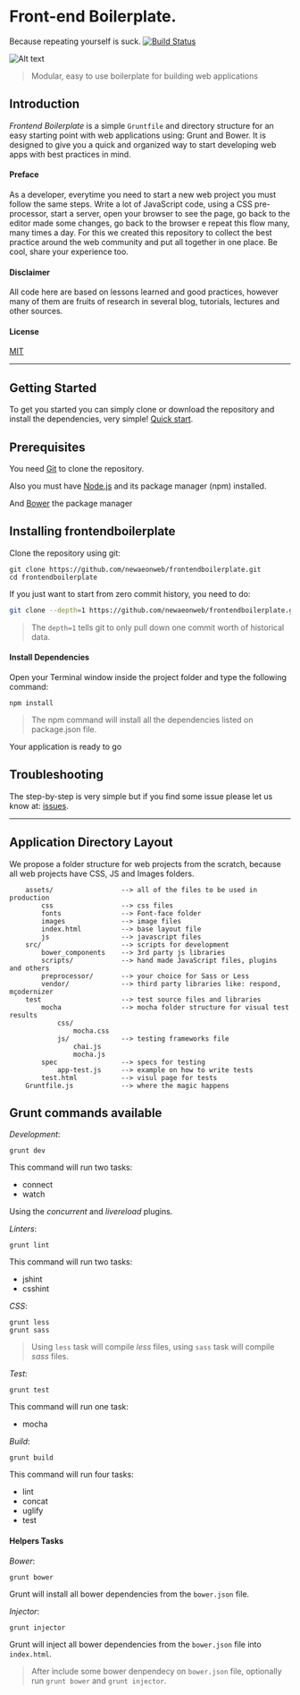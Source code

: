 Front-end Boilerplate. 
=====================
Because repeating yourself is suck. [![Build Status](https://travis-ci.org/newaeonweb/frontendboilerplate.svg?branch=master)](https://travis-ci.org/newaeonweb/frontendboilerplate) 

![Alt text](https://github.com/newaeonweb/frontendboilerplate/blob/gh-pages/images/Frontend-Boilerplate-2014-12-01-12-06-17.jpg "Frontend Boilerplate")

> Modular, easy to use boilerplate for building web applications

## Introduction
*Frontend Boilerplate* is a simple `Gruntfile` and directory structure for an easy starting point with web applications using: Grunt and Bower.
It is designed to give you a quick and organized way to start developing web apps with best practices in mind.

#### Preface

As a developer, everytime you need to start a new web project you must follow the same steps.
Write a lot of JavaScript code, using a CSS pre-processor, start a server, open your browser to see the page, go
back to the editor made some changes, go back to the browser e repeat this flow many, many times a day. 
For this we created this repository to collect the best practice around the web community and put all together
in one place. Be cool, share your experience too.

####  Disclaimer
All code here are based on lessons learned and good practices, however many of them are fruits of research in several blog, tutorials, lectures and other sources.

#### License
[MIT]()

---

## Getting Started

To get you started you can simply clone or download the repository and install the dependencies, very simple!
[Quick start](#grunt-commands-available).

## Prerequisites

You need [Git](http://git-scm.com/) to clone the repository.

Also you must have [Node.js](http://nodejs.org/) and its package manager (npm) installed. 

And [Bower](http://bower.io/) the package manager

## Installing frontendboilerplate

Clone the repository using git:

```
git clone https://github.com/newaeonweb/frontendboilerplate.git
cd frontendboilerplate
```

If you just want to start from zero commit history, you need to do:

```bash
git clone --depth=1 https://github.com/newaeonweb/frontendboilerplate.git <your-project-name>
```

> The `depth=1` tells git to only pull down one commit worth of historical data.

#### Install Dependencies
Open your Terminal window inside the project folder and type the following command:

```
npm install

```
  
> The npm command will install all the dependencies listed on package.json file.

Your application is ready to go

## Troubleshooting
The step-by-step is very simple but if you find some issue please let us know at: [issues](https://github.com/newaeonweb/frontendboilerplate/issues).

---

## Application Directory Layout
We propose a folder structure for web projects from the scratch, because all web projects have CSS, JS and Images folders.

```
	assets/					--> all of the files to be used in production
		css					--> css files
		fonts				--> Font-face folder
		images				--> image files
		index.html			--> base layout file
		js					--> javascript files
	src/					--> scripts for development
		bower_components	--> 3rd party js libraries
		scripts/			--> hand made JavaScript files, plugins and others
		preprocessor/		--> your choice for Sass or Less
		vendor/				--> third party libraries like: respond, mçodernizer
	test					--> test source files and libraries
		mocha				--> mocha folder structure for visual test results
			css/			
				mocha.css
			js/				--> testing frameworks file
				chai.js
				mocha.js
		spec				--> specs for testing
			app-test.js		--> example on how to write tests
		test.html			--> visul page for tests
	Gruntfile.js			--> where the magic happens
```

## Grunt commands available

_Development_:

```
grunt dev

```

This command will run two tasks:

- connect
- watch

Using the *concurrent* and *livereload* plugins.

_Linters_:

```
grunt lint

```

This command will run two tasks:

- jshint
- csshint

_CSS_:

```
grunt less
grunt sass

```
> Using `less` task will compile *less* files, using `sass` task will compile *sass* files.


_Test_:

```
grunt test

```

This command will run one task:

- mocha

_Build_:

```
grunt build

```

This command will run four tasks:

- lint
- concat
- uglify
- test
	
#### Helpers Tasks

_Bower_:

```
grunt bower

```

Grunt will install all bower dependencies from the `bower.json` file.


_Injector_:

```
grunt injector

```

Grunt will inject all bower dependencies from the `bower.json` file into `index.html`.

> After include some bower denpendecy on `bower.json` file, optionally run `grunt bower` and `grunt injector`.





